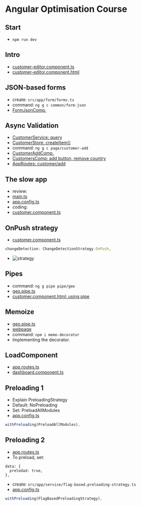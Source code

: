 # Angular Optimisation Course

## Start
- `npm run dev`

## Intro
- [customer-editor.component.ts](src/app/page/customer-editor/customer-editor.component.ts)
- [customer-editor.component.html](src/app/page/customer-editor/customer-editor.component.html)

## JSON-based forms
- create: `src/app/form/forms.ts`
- command: `ng g c common/form-json`
- [FormJsonComp.](src/app/common/form-json/form-json.component.ts)

## Async Validation
- [CustomerService: query](src/app/service/customer.service.ts)
- [CustomerStore: createItem()](src/app/store/CustomerStore.ts)
- command: `ng g c page/customer-add`
- [CustomerAddComp.](src/app/page/customer-add/customer-add.component.ts)
- [CustomersComp: add button, remove country](src/app/page/customer/customer.component.html)
- [AppRoutes: customer/add](src/app/app.routes.ts)




## The slow app
- review:
- [main.ts](src/main.ts)
- [app.config.ts](src/app/app.config.ts)
- coding:
- [customer.component.ts](src/app/page/customer/customer.component.ts)

## OnPush strategy
- [customer.component.ts](src/app/page/customer/customer.component.ts)
```typescript
changeDetection: ChangeDetectionStrategy.OnPush,
```
- ![strategy](src/assets/strategy.webp)

## Pipes
- command: `ng g pipe pipe/geo`
- [geo.pipe.ts](src/app/pipe/geo.pipe.ts)
- [customer.component.html: using pipe](src/app/page/customer/customer.component.html) 

## Memoize
- [geo.pipe.ts](src/app/pipe/geo.pipe.ts)
- [webpage](https://github.com/mgechev/memo-decorator)
- command: `npm i memo-decorator`
- Implementing the decorator.

## LoadComponent
- [app.routes.ts](src/app/app.routes.ts)
- [dashboard.component.ts](src/app/page/dashboard/dashboard.component.ts)

## Preloading 1
- Explain PreloadingStrategy
- Default: NoPreloading
- Set: PreloadAllModules
- [app.config.ts](src/app/app.config.ts)
```typescript
withPreloading(PreloadAllModules),
```

## Preloading 2
- [app.routes.ts](src/app/app.routes.ts)
- To preload, set: 
```
data: {
  prelodad: true,
},
```
- create: `src/app/service/flag-based.preloading-strategy.ts`
- [app.config.ts](src/app/app.config.ts)
```typescript
withPreloading(FlagBasedPreloadingStrategy),
```
